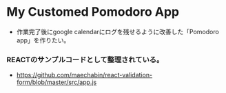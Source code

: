 # My Customed Pomodoro App


- 作業完了後にgoogle calendarにログを残せるように改善した「Pomodoro app」を作りたい。


<!-- 参考にした記事https://bagelee.com/programming/react/react-smart-speaker-8/ -->
### REACTのサンプルコードとして整理されている。
- https://github.com/maechabin/react-validation-form/blob/master/src/app.js
